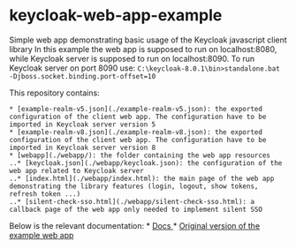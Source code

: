 # keycloak-web-app-example
Simple web app demonstrating basic usage of the Keycloak javascript client library
In this example the web app is supposed to run on localhost:8080, while Keycloak server is supposed to run on localhost:8090.
To run Keycloak server on port 8090 use: `C:\keycloak-8.0.1\bin>standalone.bat -Djboss.socket.binding.port-offset=10`

This repository contains:
     
    * [example-realm-v5.json](./example-realm-v5.json): the exported configuration of the client web app. The configuration have to be imported in Keycloak server version 5 
    * [example-realm-v8.json](./example-realm-v8.json): the exported configuration of the client web app. The configuration have to be imported in Keycloak server version 8
    * [webapp](./webapp/): the folder containing the web app resources 
    ..* [keycloak.json](./webapp/keycloak.json): the configuration of the web app related to Keycloak server
    ..* [index.html](./webapp/index.html): the main page of the web app demonstrating the library features (login, logout, show tokens, refresh token ...)
    ..* [silent-check-sso.html](./webapp/silent-check-sso.html): a callback page of the web app only needed to implement silent SSO


Below is the relevant documentation:
    * [Docs ](https://www.keycloak.org/docs/latest/securing_apps/#javascript-adapter-reference)
    * [Original version of the example web app](https://github.com/keycloak/keycloak/tree/master/examples/js-console)



